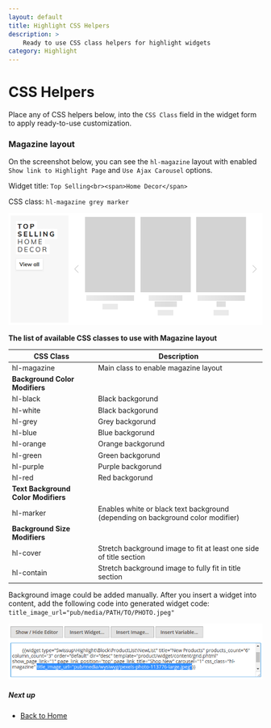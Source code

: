 ```yaml
---
layout: default
title: Highlight CSS Helpers
description: >
    Ready to use CSS class helpers for highlight widgets
category: Highlight
---
```


# CSS Helpers

Place any of CSS helpers below, into the `CSS Class` field in the widget form
to apply ready-to-use customization.

### Magazine layout

On the screenshot below, you can see the `hl-magazine` layout with enabled
`Show link to Highlight Page` and `Use Ajax Carousel` options.

Widget title: `Top Selling<br><span>Home Decor</span>`

CSS class: `hl-magazine grey marker`

![Magazine layout](/images/m2/highlight/layouts/magazine.png)

**The list of available CSS classes to use with Magazine layout**

CSS Class       | Description
----------------|-------------------------------------
hl-magazine     | Main class to enable magazine layout
**Background Color Modifiers** |
hl-black        | Black backgorund
hl-white        | Black backgorund
hl-grey         | Grey backgorund
hl-blue         | Blue backgorund
hl-orange       | Orange backgorund
hl-green        | Green backgorund
hl-purple       | Purple backgorund
hl-red          | Red backgorund
**Text Background Color Modifiers** |
hl-marker       | Enables white or black text background (depending on background color modifier)
**Background Size Modifiers** |
hl-cover        | Stretch background image to fit at least one side of title section
hl-contain      | Stretch background image to fully fit in title section

Background image could be added manually. After you insert a widget into content,
add the following code into generated widget code: `title_image_url="pub/media/PATH/TO/PHOTO.jpeg"`

![Background Image](/images/m2/highlight/widget-option-title-image.png)

##### Next up

 - [Back to Home](/m2/extensions/highlight/)
